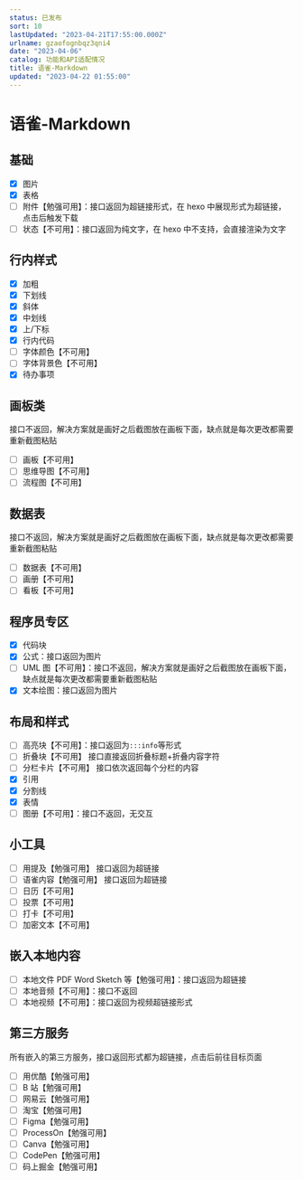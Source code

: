 ```yaml
---
status: 已发布
sort: 10
lastUpdated: "2023-04-21T17:55:00.000Z"
urlname: gzaofognbqz3qni4
date: "2023-04-06"
catalog: 功能和API适配情况
title: 语雀-Markdown
updated: "2023-04-22 01:55:00"
---
```


# 语雀-Markdown

## 基础

- [x] 图片
- [x] 表格
- [ ] 附件【勉强可用】：接口返回为超链接形式，在 hexo 中展现形式为超链接，点击后触发下载
- [ ] 状态【不可用】：接口返回为纯文字，在 hexo 中不支持，会直接渲染为文字

## 行内样式

- [x] 加粗
- [x] 下划线
- [x] 斜体
- [x] 中划线
- [x] 上/下标
- [x] 行内代码
- [ ] 字体颜色【不可用】
- [ ] 字体背景色【不可用】
- [x] 待办事项

## 画板类

接口不返回，解决方案就是画好之后截图放在画板下面，缺点就是每次更改都需要重新截图粘贴

- [ ] 画板【不可用】
- [ ] 思维导图【不可用】
- [ ] 流程图【不可用】

## 数据表

接口不返回，解决方案就是画好之后截图放在画板下面，缺点就是每次更改都需要重新截图粘贴

- [ ] 数据表【不可用】
- [ ] 画册【不可用】
- [ ] 看板【不可用】

## 程序员专区

- [x] 代码块
- [x] 公式：接口返回为图片
- [ ] UML 图【不可用】：接口不返回，解决方案就是画好之后截图放在画板下面，缺点就是每次更改都需要重新截图粘贴
- [x] 文本绘图：接口返回为图片

## 布局和样式

- [ ] 高亮块【不可用】：接口返回为`:::info`等形式
- [ ] 折叠块【不可用】 接口直接返回折叠标题+折叠内容字符
- [ ] 分栏卡片【不可用】 接口依次返回每个分栏的内容
- [x] 引用
- [x] 分割线
- [x] 表情
- [ ] 图册【不可用】：接口不返回，无交互

## 小工具

- [ ] 用提及【勉强可用】 接口返回为超链接
- [ ] 语雀内容【勉强可用】 接口返回为超链接
- [ ] 日历【不可用】
- [ ] 投票【不可用】
- [ ] 打卡【不可用】
- [ ] 加密文本【不可用】

## 嵌入本地内容

- [ ] 本地文件 PDF Word Sketch 等【勉强可用】：接口返回为超链接
- [ ] 本地音频【不可用】：接口不返回
- [ ] 本地视频【不可用】：接口返回为视频超链接形式

## 第三方服务

所有嵌入的第三方服务，接口返回形式都为超链接，点击后前往目标页面

- [ ] 用优酷【勉强可用】
- [ ] B 站【勉强可用】
- [ ] 网易云【勉强可用】
- [ ] 淘宝【勉强可用】
- [ ] Figma【勉强可用】
- [ ] ProcessOn【勉强可用】
- [ ] Canva【勉强可用】
- [ ] CodePen【勉强可用】
- [ ] 码上掘金【勉强可用】
